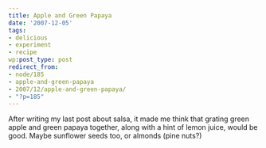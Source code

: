```yaml
---
title: Apple and Green Papaya
date: '2007-12-05'
tags:
- delicious
- experiment
- recipe
wp:post_type: post
redirect_from:
- node/185
- apple-and-green-papaya
- 2007/12/apple-and-green-papaya/
- "?p=185"
---
```


After writing my last post about salsa, it made me think that grating green apple and green papaya together, along with a hint of lemon juice, would be good. Maybe sunflower seeds too, or almonds (pine nuts?)
